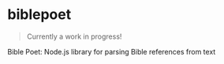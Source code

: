 # biblepoet

> Currently a work in progress!

Bible Poet: Node.js library for parsing Bible references from text
